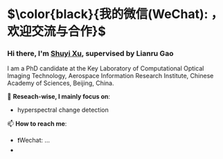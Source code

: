 # $\color{black}{我的微信(WeChat): ，欢迎交流与合作}$
### Hi there, I'm [Shuyi Xu]([https://yimiandai.work/](https://scholar.google.com/citations?user=aSPDpmgAAAAJ&hl=zh-CN)), supervised by Lianru Gao

I am a PhD candidate at the Key Laboratory of Computational Optical Imaging Technology, Aerospace Information Research Institute, Chinese Academy of Sciences, Beijing, China.

🔭 **Reseach-wise, I mainly focus on**:
- hyperspectral change detection

📫 **How to reach me**:
- ❗Wechat: ...
- <!--
- This my researchgate [researchgate](https://www.researchgate.net/profile/Li-Jiaxin-20)
- This is my Google Scholar [GS](https://scholar.google.com/citations?user=aSPDpmgAAAAJ&hl=zh-CN)
- This is my email: xushuyi22@mails.ucas.ac.cn
-->

**Publications**:
+  [1] `S. Xu`, L. Cai, H. Sun, X. Sun, L. Yang and L. Gao, "Adaptive Endmembers Learning-Based Deep Unmixing Network for Hyperspectral Change Detection," IGARSS 2024 ,[Paper link](https://ieeexplore.ieee.org/document/10640672)

<!--
**JiaxinLiCAS/JiaxinLiCAS** is a ✨ _special_ ✨ repository because its `README.md` (this file) appears on your GitHub profile.

Here are some ideas to get you started:

- 🔭 I’m currently working on ...
- 🌱 I’m currently learning ...
- 👯 I’m looking to collaborate on ...
- 🤔 I’m looking for help with ...
- 💬 Ask me about ...
- 📫 How to reach me: ...
- 😄 Pronouns: ...
- ⚡ Fun fact: ...
-->
